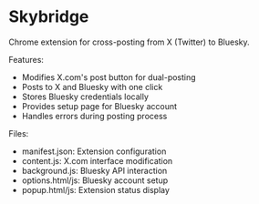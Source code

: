 # Skybridge

Chrome extension for cross-posting from X (Twitter) to Bluesky.

Features:

- Modifies X.com's post button for dual-posting
- Posts to X and Bluesky with one click
- Stores Bluesky credentials locally
- Provides setup page for Bluesky account
- Handles errors during posting process

Files:

- manifest.json: Extension configuration
- content.js: X.com interface modification
- background.js: Bluesky API interaction
- options.html/js: Bluesky account setup
- popup.html/js: Extension status display
